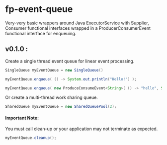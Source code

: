 # fp-event-queue
Very-very basic wrappers around Java ExecutorService with Supplier, Consumer functional interfaces wrapped in a ProducerConsumerEvent functional interface for enqueuing.

## v0.1.0 :

Create a single thread event queue for linear event processing.

```java
SingleQueue myEventQueue = new SingleQueue()

myEventQueue.enqueue( () -> System.out.println("Hello!") );

myEventQueue.enqueue( new ProduceConsumeEvent<String>( () -> "hello", System.out::println ) );
```

Or create a multi-thread work sharing queue.

```java
SharedQueue myEventQueue = new SharedQueuePool(2);
```

#### Important Note:

You must call clean-up or your application may not terminate as expected.

```java
myEventQueue.cleanup();
``` 
